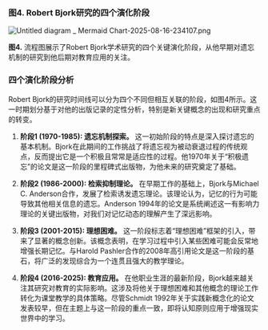 ### 图4. Robert Bjork研究的四个演化阶段

![Untitled diagram _ Mermaid Chart-2025-08-16-234107.png](https://youke1.picui.cn/s1/2025/08/17/68a117205ae0f.png)

**图4.** 流程图展示了Robert Bjork学术研究的四个关键演化阶段，从他早期对遗忘机制的研究到他后期对教育应用的关注。

### 四个演化阶段分析

Robert Bjork的研究时间线可以分为四个不同但相互关联的阶段，如图4所示。这一时期划分基于对他的出版记录的定性分析，特别是新关键概念的出现和研究重点的转变。

1. **阶段1 (1970-1985): 遗忘机制探索。** 这一初始阶段的特点是深入探讨遗忘的基本机制。Bjork在此期间的工作挑战了将遗忘视为被动衰退过程的传统观点，反而提出它是一个积极且常常是适应性的过程。他1970年关于“积极遗忘”的论文是这一阶段的里程碑式出版物，为他未来的研究奠定了基础。

2. **阶段2 (1986-2000): 检索抑制理论。** 在早期工作的基础上，Bjork与Michael C. Anderson合作，发展了检索诱发遗忘理论。该理论认为，记忆的行为可能导致其他相关信息的遗忘。Anderson 1994年的论文是系统阐述这一有影响力理论的关键出版物，对我们对记忆动态的理解产生了深远影响。

3. **阶段3 (2001-2015): 理想困难。** 这一阶段标志着“理想困难”框架的引入，带来了显著的概念创新。该概念表明，在学习过程中引入某些困难可能会反常地增强长期记忆。与Harold Pashler合作的2008年高引用论文是这一阶段的基石，将广泛的发现综合为一个连贯且强大的教学理论。

4. **阶段4 (2016-2025): 教育应用。** 在他职业生涯的最新阶段，Bjork越来越关注其研究对教育的实际影响。这涉及将他关于理想困难和其他概念的理论工作转化为课堂教学的具体策略。尽管Schmidt 1992年关于实践新概念化的论文发表较早，但在主题上与这一阶段的重点一致，即将认知原则应用于增强现实世界中的学习。
